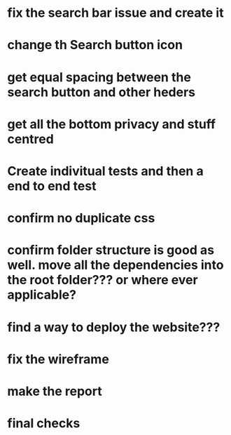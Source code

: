
# fix the search bar issue and create it 
# change th Search button icon
# get equal spacing between the search button and other heders 
# get all the bottom privacy and stuff centred 
# Create indivitual tests and then a end to end test
# confirm no duplicate css
# confirm folder structure is good as well. move all the dependencies into the root folder??? or where ever applicable? 
# find a way to deploy the website???
# fix the wireframe
# make the report
# final checks 